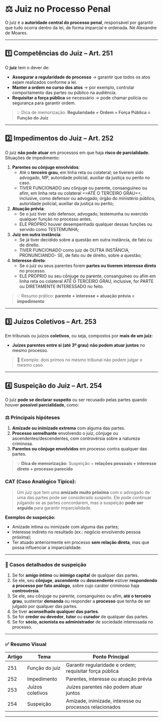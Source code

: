 # ⚖️ **Juiz no Processo Penal**

O juiz é a **autoridade central do processo penal**, responsável por garantir que tudo ocorra dentro da lei, de forma imparcial e ordenada. Né Alexandre de Moares.

---

## 1️⃣ Competências do Juiz – Art. 251

O **juiz** tem o dever de:

* **Assegurar a regularidade do processo** → garantir que todos os atos sejam realizados conforme a lei.
* **Manter a ordem no curso dos atos** → por exemplo, controlar comportamento das partes ou público na audiência.
* **Requisitar a força pública** se necessário → pode chamar polícia ou segurança para garantir ordem.

> 💡 Dica de memorização: **Regularidade + Ordem + Força Pública = Função do Juiz**

---

## 2️⃣ Impedimentos do Juiz – Art. 252

O juiz **não pode atuar** em processos em que haja **risco de parcialidade**. Situações de impedimento:

1. **Parentes ou cônjuge envolvidos**:
   * Até o **terceiro grau**, em linha reta ou colateral; se tiverem sido advogado, MP, autoridade policial, auxiliar da justiça ou perito no caso.
   * TIVER FUNCIONADO seu cônjuge ou parente, consanguíneo ou afim, em linha reta ou colateral ==ATÉ O TERCEIRO GRAU==, inclusive, como defensor ou advogado, órgão do ministério público, autoridade policial, auxiliar da justiça ou perito;
2. **Atuação prévia**:
   * Se o juiz tiver sido defensor, advogado, testemunha ou exercido qualquer função no processo antes.
   * ELE PRÓPRIO houver desempenhado qualquer dessas funções ou servido como TESTEMUNHA;
3. **Juiz em outra instância**:
   * Se já tiver decidido sobre a questão em outra instância, de fato ou de direito.
   * TIVER FUNCIONADO como juiz de OUTRA INSTÂNCIA, PRONUNCIANDO- SE, de fato ou de direito, sobre a questão;
4. **Interesse direto**:
   * Se o juiz ou seus parentes forem **partes ou tiverem interesse direto** no processo.
   * ELE PRÓPRIO ou seu cônjuge ou parente, consanguíneo ou afim em linha reta ou colateral ATÉ O TERCEIRO GRAU, inclusive, for PARTE ou DIRETAMENTE INTERESSADO no feito.

> 💡 Resumo prático: **parente + interesse + atuação prévia = impedimento**

---

## 3️⃣ Juízos Coletivos – Art. 253

Em tribunais ou juízos **coletivos**, ou seja, compostos por **mais de um juiz**:

* **Juízes parentes entre si (até 3º grau)** **não podem atuar juntos** no mesmo processo.

> 🔹 Exemplo: dois primos no mesmo tribunal não podem julgar o mesmo caso.

---

## 4️⃣ Suspeição do Juiz – Art. 254

O juiz **pode se declarar suspeito** ou ser recusado pelas partes quando houver **possível parcialidade**, como:

### ⚖️ Principais hipóteses
1. **Amizade ou inimizade extrema** com alguma das partes.  
2. **Processo semelhante** envolvendo o juiz, cônjuge ou ascendentes/descendentes, com controvérsia sobre a natureza criminosa.  
3. **Parentes ou cônjuge envolvidos** em processo contra qualquer das partes.  

> 💡 **Dica de memorização:** Suspeição = **relações pessoais + interesse direto + processo parecido**

### CAT (Caso Analógico Típico):
> Um juiz que tem uma **amizade muito próxima** com o advogado de uma das partes pode ser considerado suspeito. Ele pode continuar julgando se as partes concordarem, mas a suspeição **pode ser arguida** para garantir imparcialidade.


**Exemplos de suspeição:**
- Amizade íntima ou inimizade com alguma das partes;
- Interesse indireto no resultado (ex.: negócio envolvendo pessoa próxima);
- Ter atuado anteriormente em processo **sem relação direta**, mas que possa influenciar a imparcialidade.

---

### 📝 Casos detalhados de suspeição

1. Se for **amigo íntimo** ou **inimigo capital** de qualquer das partes.  
2. Se ele, seu **cônjuge**, **ascendente** ou **descendente** estiver **respondendo a processo por fato análogo**, sobre cujo caráter criminoso haja **controvérsia**.  
3. Se ele, seu cônjuge ou parente, consanguíneo ou afim, **até o terceiro grau**, sustentar **demanda** ou responder a **processo** que tenha de ser julgado por qualquer das partes.  
4. Se tiver **aconselhado qualquer das partes**.  
5. Se for **credor ou devedor**, **tutor** ou **curador** de qualquer das partes.  
6. Se for **sócio, acionista ou administrador** de sociedade interessada no processo.

---

### ✅ Resumo Visual

| Artigo | Tema             | Ponto Principal                                         |
| ------ | ---------------- | ------------------------------------------------------- |
| 251    | Função do juiz   | Garantir regularidade e ordem; requisitar força pública |
| 252    | Impedimento      | Parentes, interesse ou atuação prévia                   |
| 253    | Juízos coletivos | Juízes parentes não podem atuar juntos                  |
| 254    | Suspeição        | Amizade, inimizade, interesse ou processos relacionados |

---
